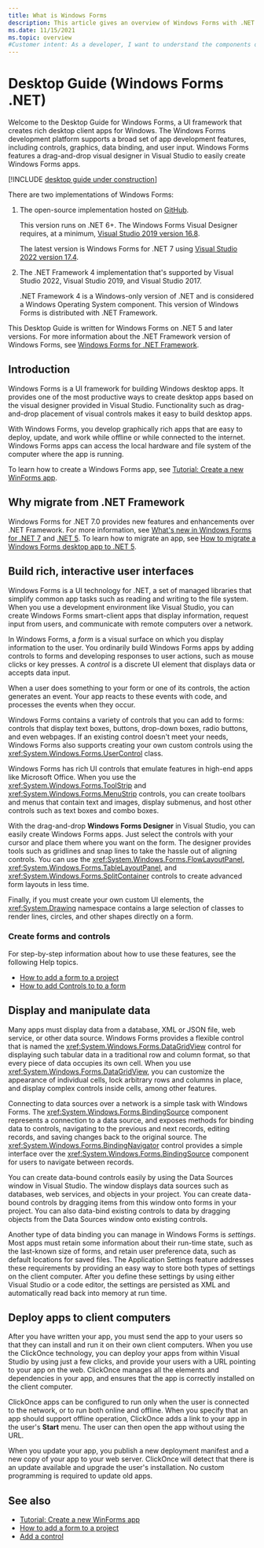 ```yaml
---
title: What is Windows Forms
description: This article gives an overview of Windows Forms with .NET
ms.date: 11/15/2021
ms.topic: overview
#Customer intent: As a developer, I want to understand the components of Windows Forms so that I can understand the overall picture of Windows Forms.
---
```


# Desktop Guide (Windows Forms .NET)

Welcome to the Desktop Guide for Windows Forms, a UI framework that creates rich desktop client apps for Windows. The Windows Forms development platform supports a broad set of app development features, including controls, graphics, data binding, and user input. Windows Forms features a drag-and-drop visual designer in Visual Studio to easily create Windows Forms apps.

[!INCLUDE [desktop guide under construction](../../includes/desktop-guide-preview-note.md)]

There are two implementations of Windows Forms:

01. The open-source implementation hosted on [GitHub](https://github.com/dotnet/winforms).

    This version runs on .NET 6+. The Windows Forms Visual Designer requires, at a minimum, [Visual Studio 2019 version 16.8](https://visualstudio.microsoft.com/downloads/?utm_medium=microsoft&utm_source=learn.microsoft.com&utm_campaign=inline+link&utm_content=download+vs2019+desktopguide+winforms).

    The latest version is Windows Forms for .NET 7 using [Visual Studio 2022 version 17.4](https://visualstudio.microsoft.com/downloads/?utm_medium=microsoft&utm_source=learn.microsoft.com&utm_campaign=inline+link&utm_content=download+vs2022+desktopguide+winforms).

01. The .NET Framework 4 implementation that's supported by Visual Studio 2022, Visual Studio 2019, and Visual Studio 2017.

    .NET Framework 4 is a Windows-only version of .NET and is considered a Windows Operating System component. This version of Windows Forms is distributed with .NET Framework.

This Desktop Guide is written for Windows Forms on .NET 5 and later versions. For more information about the .NET Framework version of Windows Forms, see [Windows Forms for .NET Framework](../../../framework/winforms/index.yml?view=netframeworkdesktop-4.8&preserve-view=true).

## Introduction

Windows Forms is a UI framework for building Windows desktop apps. It provides one of the most productive ways to create desktop apps based on the visual designer provided in Visual Studio. Functionality such as drag-and-drop placement of visual controls makes it easy to build desktop apps.

With Windows Forms, you develop graphically rich apps that are easy to deploy, update, and work while offline or while connected to the internet. Windows Forms apps can access the local hardware and file system of the computer where the app is running.

To learn how to create a Windows Forms app, see [Tutorial: Create a new WinForms app](../get-started/create-app-visual-studio.md).

## Why migrate from .NET Framework

Windows Forms for .NET 7.0 provides new features and enhancements over .NET Framework. For more information, see [What's new in Windows Forms for .NET 7](../whats-new/net70.md) and [.NET 5](../whats-new/net50.md). To learn how to migrate an app, see [How to migrate a Windows Forms desktop app to .NET 5](../migration/index.md).

## Build rich, interactive user interfaces

Windows Forms is a UI technology for .NET, a set of managed libraries that simplify common app tasks such as reading and writing to the file system. When you use a development environment like Visual Studio, you can create Windows Forms smart-client apps that display information, request input from users, and communicate with remote computers over a network.

In Windows Forms, a *form* is a visual surface on which you display information to the user. You ordinarily build Windows Forms apps by adding controls to forms and developing responses to user actions, such as mouse clicks or key presses. A *control* is a discrete UI element that displays data or accepts data input.

When a user does something to your form or one of its controls, the action generates an event. Your app reacts to these events with code, and processes the events when they occur.<!-- TODO  For more information, see [Creating Event Handlers in Windows Forms](creating-event-handlers-in-windows-forms.md).-->

Windows Forms contains a variety of controls that you can add to forms: controls that display text boxes, buttons, drop-down boxes, radio buttons, and even webpages.<!-- TODO For a list of all the controls you can use on a form, see [Controls to Use on Windows Forms](./controls/controls-to-use-on-windows-forms.md).--> If an existing control doesn't meet your needs, Windows Forms also supports creating your own custom controls using the <xref:System.Windows.Forms.UserControl> class.

Windows Forms has rich UI controls that emulate features in high-end apps like Microsoft Office. When you use the <xref:System.Windows.Forms.ToolStrip> and <xref:System.Windows.Forms.MenuStrip> controls, you can create toolbars and menus that contain text and images, display submenus, and host other controls such as text boxes and combo boxes.

With the drag-and-drop **Windows Forms Designer** in Visual Studio, you can easily create Windows Forms apps. Just select the controls with your cursor and place them where you want on the form. The designer provides tools such as gridlines and snap lines to take the hassle out of aligning controls. You can use the <xref:System.Windows.Forms.FlowLayoutPanel>, <xref:System.Windows.Forms.TableLayoutPanel>, and <xref:System.Windows.Forms.SplitContainer> controls to create advanced form layouts in less time.

Finally, if you must create your own custom UI elements, the <xref:System.Drawing> namespace contains a large selection of classes to render lines, circles, and other shapes directly on a form.

### Create forms and controls

For step-by-step information about how to use these features, see the following Help topics.

- [How to add a form to a project](../forms/how-to-add.md)
- [How to add Controls to to a form](../controls/how-to-add-to-a-form.md)

<!-- TODO
| Using the <xref:System.Windows.Forms.ToolStrip> Control | [How to: Create a Basic ToolStrip with Standard Items Using the Designer](./controls/create-a-basic-wf-toolstrip-with-standard-items-using-the-designer.md) |
| Creating graphics with <xref:System.Drawing> | [Getting Started with Graphics Programming](./advanced/getting-started-with-graphics-programming.md)  |
| Creating custom controls                     | [How to: Inherit from the UserControl Class](./controls/how-to-inherit-from-the-usercontrol-class.md) |
-->

## Display and manipulate data

Many apps must display data from a database, XML or JSON file, web service, or other data source. Windows Forms provides a flexible control that is named the <xref:System.Windows.Forms.DataGridView> control for displaying such tabular data in a traditional row and column format, so that every piece of data occupies its own cell. When you use <xref:System.Windows.Forms.DataGridView>, you can customize the appearance of individual cells, lock arbitrary rows and columns in place, and display complex controls inside cells, among other features.

Connecting to data sources over a network is a simple task with Windows Forms. The <xref:System.Windows.Forms.BindingSource> component represents a connection to a data source, and exposes methods for binding data to controls, navigating to the previous and next records, editing records, and saving changes back to the original source. The <xref:System.Windows.Forms.BindingNavigator> control provides a simple interface over the <xref:System.Windows.Forms.BindingSource> component for users to navigate between records.

You can create data-bound controls easily by using the Data Sources window in Visual Studio. The window displays data sources such as databases, web services, and objects in your project. You can create data-bound controls by dragging items from this window onto forms in your project. You can also data-bind existing controls to data by dragging objects from the Data Sources window onto existing controls.

Another type of data binding you can manage in Windows Forms is *settings*. Most apps must retain some information about their run-time state, such as the last-known size of forms, and retain user preference data, such as default locations for saved files. The Application Settings feature addresses these requirements by providing an easy way to store both types of settings on the client computer. After you define these settings by using either Visual Studio or a code editor, the settings are persisted as XML and automatically read back into memory at run time.

<!-- TODO
### Display and manipulate data

For step-by-step information about how to use these features, see the following Help topics.

| Description                                                   | Help topic                                                                                                                                                        |
|---------------------------------------------------------------|-------------------------------------------------------------------------------------------------------------------------------------------------------------------|
| Using the <xref:System.Windows.Forms.BindingSource> component | [How to: Bind Windows Forms Controls with the BindingSource Component Using the Designer](./controls/bind-wf-controls-with-the-bindingsource.md)                  |
| Working with ADO.NET data sources                             | [How to: Sort and Filter ADO.NET Data with the Windows Forms BindingSource Component](./controls/sort-and-filter-ado-net-data-with-wf-bindingsource-component.md) |
| Using the Data Sources window                                 | [Bind Windows Forms controls to data in Visual Studio](/visualstudio/data-tools/bind-windows-forms-controls-to-data-in-visual-studio)                             |
| Using app settings                                            | [How to: Create Application Settings](./advanced/how-to-create-application-settings.md)                                                                           |

-->

## Deploy apps to client computers

After you have written your app, you must send the app to your users so that they can install and run it on their own client computers. When you use the ClickOnce technology, you can deploy your apps from within Visual Studio by using just a few clicks, and provide your users with a URL pointing to your app on the web. ClickOnce manages all the elements and dependencies in your app, and ensures that the app is correctly installed on the client computer.

ClickOnce apps can be configured to run only when the user is connected to the network, or to run both online and offline. When you specify that an app should support offline operation, ClickOnce adds a link to your app in the user's **Start** menu. The user can then open the app without using the URL.

When you update your app, you publish a new deployment manifest and a new copy of your app to your web server. ClickOnce will detect that there is an update available and upgrade the user's installation. No custom programming is required to update old apps.

<!-- TODO

### Deploy ClickOnce apps

For a full introduction to ClickOnce, see [ClickOnce Security and Deployment](/visualstudio/deployment/clickonce-security-and-deployment). For step-by-step information about how to use these features, see the following Help topics,

|Description|Help topic|
|-----------------|----------------|
|Deploying an app by using ClickOnce|[How to: Publish a ClickOnce Application using the Publish Wizard](/visualstudio/deployment/how-to-publish-a-clickonce-application-using-the-publish-wizard)<br /><br /> [Walkthrough: Manually Deploying a ClickOnce Application](/visualstudio/deployment/walkthrough-manually-deploying-a-clickonce-application)|
|Updating a ClickOnce deployment|[How to: Manage Updates for a ClickOnce Application](/visualstudio/deployment/how-to-manage-updates-for-a-clickonce-application)|
|Managing security with ClickOnce|[How to: Enable ClickOnce Security Settings](/visualstudio/deployment/how-to-enable-clickonce-security-settings)|
-->

<!-- TODO
## Other controls and features

There are many other features in Windows Forms that make implementing common tasks fast and easy, such as support for creating dialog boxes, printing, adding help and documentation, and localizing your app to multiple languages.

### Implement other controls and features

For step-by-step information about how to use these features, see the following Help topics.

| Description | Help topic |
|-------------|------------|
|Printing the contents of a form | [How to: Print Graphics in Windows Forms](./advanced/how-to-print-graphics-in-windows-forms.md)<br /><br /> [How to: Print a Multi-Page Text File in Windows Forms](./advanced/how-to-print-a-multi-page-text-file-in-windows-forms.md) |
|Learn more about Windows Forms security | [Security in Windows Forms Overview](security-in-windows-forms-overview.md) |
-->

## See also

- [Tutorial: Create a new WinForms app](../get-started/create-app-visual-studio.md)
- [How to add a form to a project](../forms/how-to-add.md)
- [Add a control](../controls/how-to-add-to-a-form.md)
